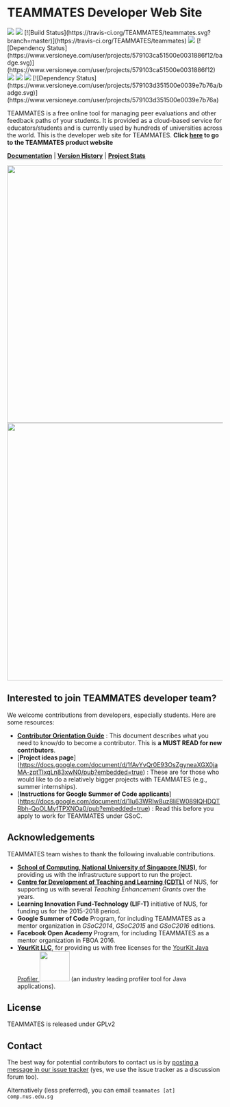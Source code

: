# TEAMMATES Developer Web Site

<img src="https://img.shields.io/badge/users-80K%2B-brightgreen.svg"> 
<img src="https://img.shields.io/badge/universities-1000%2B-green.svg"> 
[![Build Status](https://travis-ci.org/TEAMMATES/teammates.svg?branch=master)](https://travis-ci.org/TEAMMATES/teammates)

<img src="https://img.shields.io/badge/java-119%20KLoC-blue.svg">
[![Dependency Status](https://www.versioneye.com/user/projects/579103ca51500e0031886f12/badge.svg)](https://www.versioneye.com/user/projects/579103ca51500e0031886f12)

<img src="https://img.shields.io/badge/html-5%20KLoC-blue.svg">
<img src="https://img.shields.io/badge/css-2%20KLoC-blue.svg">
<img src="https://img.shields.io/badge/js-20%20KLoC-blue.svg">
[![Dependency Status](https://www.versioneye.com/user/projects/579103d351500e0039e7b76a/badge.svg)](https://www.versioneye.com/user/projects/579103d351500e0039e7b76a)


TEAMMATES is a free online tool for managing peer evaluations and other 
feedback paths of your students. It is provided as a cloud-based service for 
educators/students and is currently used by hundreds of universities across the world.
This is the developer web site for TEAMMATES. **Click [here](http://teammatesv4.appspot.com/)
 to go to the TEAMMATES product website**

[**Documentation**](docs/README.md) |
[**Version History**](https://github.com/TEAMMATES/teammates/milestones?direction=desc&sort=due_date&state=closed) |
[**Project Stats**](https://www.openhub.net/p/teammatesonline)

<img src="http://4-19.teammatesv4.appspot.com/images/overview.png" width='600'>

<img src="https://teammatesv4.appspot.com/images/raised-edge.png" width='600'>

## Interested to join TEAMMATES developer team?

We welcome contributions from developers, especially students. Here are some resources: 
  * [**Contributor Orientation Guide**](/docs/orientation-guide.md) : This document describes what you need to know/do to become a contributor. This is **a MUST READ for new contributors**.
  * [**Project ideas page**] (https://docs.google.com/document/d/1fAvYvQr0E93OsZgyneaXGX0jaMA-zptTIxqLn83xwN0/pub?embedded=true) : These are for those who would like to do a relatively bigger projects with TEAMMATES (e.g., summer internships).
  * [**Instructions for Google Summer of Code applicants**] (https://docs.google.com/document/d/1Iu63WRIw8uz8liEW089IQHDQTRbh-QoOLMyfTPXNOa0/pub?embedded=true) : Read this before you apply to work for TEAMMATES under GSoC.

## Acknowledgements
TEAMMATES team wishes to thank the following invaluable contributions. 
* [**School of Computing, National University of Singapore (NUS)**](http://www.comp.nus.edu.sg), for providing us with the infrastructure support to run the project.
* [**Centre for Development of Teaching and Learning (CDTL)**](http://www.cdtl.nus.edu.sg/) of NUS, for supporting us with several *Teaching Enhancement Grants* over the years.
* **Learning Innovation Fund-Technology (LIF-T)** initiative of NUS, for funding us for the 2015-2018 period.
* **Google Summer of Code** Program, for including TEAMMATES as a mentor organization in *GSoC2014*, *GSoC2015* and *GSoC2016* editions.
* **Facebook Open Academy** Program, for including TEAMMATES as a mentor organization in FBOA 2016.
* [**YourKit LLC**](ttps://www.yourkit.com), for providing us with free licenses for the [YourKit Java Profiler <img src="https://www.yourkit.com/images/yklogo.png" width='70'>](https://www.yourkit.com/.net/profiler/index.jsp) (an industry leading profiler tool for Java applications).

## License
TEAMMATES is released under GPLv2

## Contact 
The best way for potential contributors to contact us is by [posting a message in our issue tracker](https://github.com/TEAMMATES/teammates/issues/new) 
(yes, we use the issue tracker as a discussion forum too).

Alternatively (less preferred), you can email `teammates [at] comp.nus.edu.sg` 

